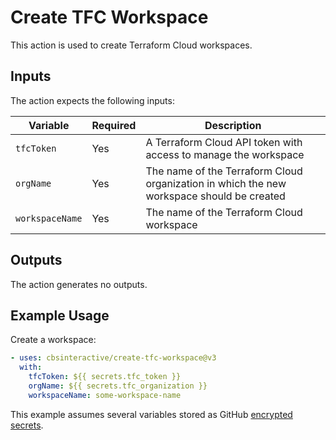 # Create TFC Workspace

This action is used to create Terraform Cloud workspaces.

## Inputs

The action expects the following inputs:

| Variable        | Required | Description                                                                               |
| --------------- | -------- | ----------------------------------------------------------------------------------------- |
| `tfcToken`      | Yes      | A Terraform Cloud API token with access to manage the workspace                           |
| `orgName`       | Yes      | The name of the Terraform Cloud organization in which the new workspace should be created |
| `workspaceName` | Yes      | The name of the Terraform Cloud workspace                                                 |

## Outputs

The action generates no outputs.

## Example Usage

Create a workspace:

```yaml
- uses: cbsinteractive/create-tfc-workspace@v3
  with:
    tfcToken: ${{ secrets.tfc_token }}
    orgName: ${{ secrets.tfc_organization }}
    workspaceName: some-workspace-name
```

This example assumes several variables stored as GitHub [encrypted secrets][].

[encrypted secrets]: https://docs.github.com/en/actions/reference/encrypted-secrets
